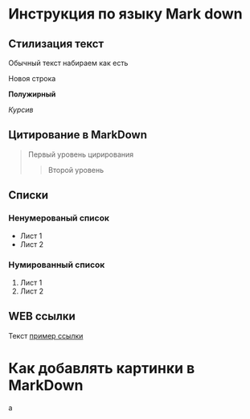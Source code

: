 # Инструкция по языку Mark down

## Стилизация текст

Обычный текст набираем как есть

Новоя строка

**Полужирный**

*Курсив* 

## Цитирование в MarkDown
> Первый уровень цирирования
>> Второй уровень

## Списки
### Ненумерованый список
* Лист 1
* Лист 2

### Нумированный список
1. Лист 1
2. Лист 2

## WEB ссылки
Текст [пример ссылки](hhtp.exemple.com "Вспылывющая подсказка" )

# Как добавлять картинки в MarkDown
a